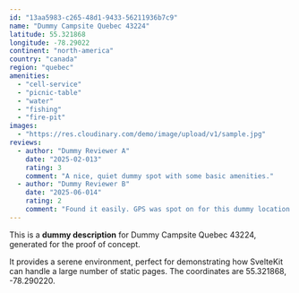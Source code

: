 ```yaml
---
id: "13aa5983-c265-48d1-9433-56211936b7c9"
name: "Dummy Campsite Quebec 43224"
latitude: 55.321868
longitude: -78.29022
continent: "north-america"
country: "canada"
region: "quebec"
amenities:
  - "cell-service"
  - "picnic-table"
  - "water"
  - "fishing"
  - "fire-pit"
images:
  - "https://res.cloudinary.com/demo/image/upload/v1/sample.jpg"
reviews:
  - author: "Dummy Reviewer A"
    date: "2025-02-013"
    rating: 3
    comment: "A nice, quiet dummy spot with some basic amenities."
  - author: "Dummy Reviewer B"
    date: "2025-06-014"
    rating: 2
    comment: "Found it easily. GPS was spot on for this dummy location."
---
```


This is a **dummy description** for Dummy Campsite Quebec 43224, generated for the proof of concept.

It provides a serene environment, perfect for demonstrating how SvelteKit can handle a large number of static pages. The coordinates are 55.321868, -78.290220.
